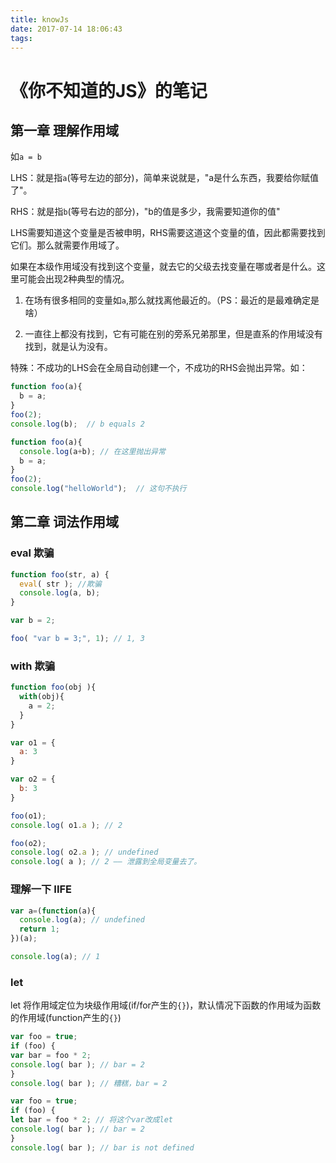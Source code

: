 ```yaml
---
title: knowJs
date: 2017-07-14 18:06:43
tags:
---
```


# 《你不知道的JS》的笔记

## 第一章 理解作用域

如`a = b`

LHS：就是指`a`(等号左边的部分)，简单来说就是，"a是什么东西，我要给你赋值了"。

RHS：就是指`b`(等号右边的部分)，"b的值是多少，我需要知道你的值"

LHS需要知道这个变量是否被申明，RHS需要这道这个变量的值，因此都需要找到它们。那么就需要作用域了。

如果在本级作用域没有找到这个变量，就去它的父级去找变量在哪或者是什么。这里可能会出现2种典型的情况。

1. 在场有很多相同的变量如`a`,那么就找离他最近的。（PS：最近的是最难确定是啥）

2. 一直往上都没有找到，它有可能在别的旁系兄弟那里，但是直系的作用域没有找到，就是认为没有。

特殊：不成功的LHS会在全局自动创建一个，不成功的RHS会抛出异常。如：

``` JavaScript
function foo(a){
  b = a;
}
foo(2);
console.log(b);  // b equals 2
```

``` JavaScript
function foo(a){
  console.log(a+b); // 在这里抛出异常
  b = a;
}
foo(2);
console.log("helloWorld");  // 这句不执行
```

<!-- more -->

## 第二章 词法作用域

### eval 欺骗

``` JavaScript
function foo(str, a) {
  eval( str ); //欺骗
  console.log(a, b);
}

var b = 2;

foo( "var b = 3;", 1); // 1, 3
```

### with 欺骗
``` JavaScript
function foo(obj ){
  with(obj){
    a = 2;
  }
}

var o1 = {
  a: 3
}

var o2 = {
  b: 3
}

foo(o1);
console.log( o1.a ); // 2

foo(o2);
console.log( o2.a ); // undefined
console.log( a ); // 2 —— 泄露到全局变量去了。
```

### 理解一下 IIFE
``` JavaScript
var a=(function(a){
  console.log(a); // undefined
  return 1;
})(a);

console.log(a); // 1
```

### let
let 将作用域定位为块级作用域(if/for产生的`{}`)，默认情况下函数的作用域为函数的作用域(function产生的`{}`)

``` JavaScript
var foo = true;
if (foo) {
var bar = foo * 2;
console.log( bar ); // bar = 2
} 
console.log( bar ); // 糟糕，bar = 2
```

``` JavaScript
var foo = true;
if (foo) {
let bar = foo * 2; // 将这个var改成let
console.log( bar ); // bar = 2
} 
console.log( bar ); // bar is not defined
```